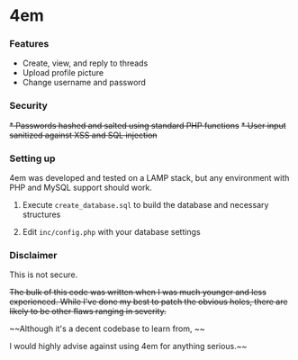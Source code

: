 # 4em

### Features

* Create, view, and reply to threads
* Upload profile picture
* Change username and password

### Security

~~* Passwords hashed and salted using standard PHP functions~~
~~* User input sanitized against XSS and SQL injection~~

### Setting up

4em was developed and tested on a LAMP stack, but any environment with PHP and MySQL support should work.

1. Execute `create_database.sql` to build the database and necessary structures

2. Edit `inc/config.php` with your database settings

### Disclaimer

This is not secure.

~~The bulk of this code was written when I was much younger and less experienced. While I've done my best to patch the obvious holes, there are likely to be other flaws ranging in severity.~~

~~Although it's a decent codebase to learn from, ~~

I would highly advise against using 4em for anything serious.~~
